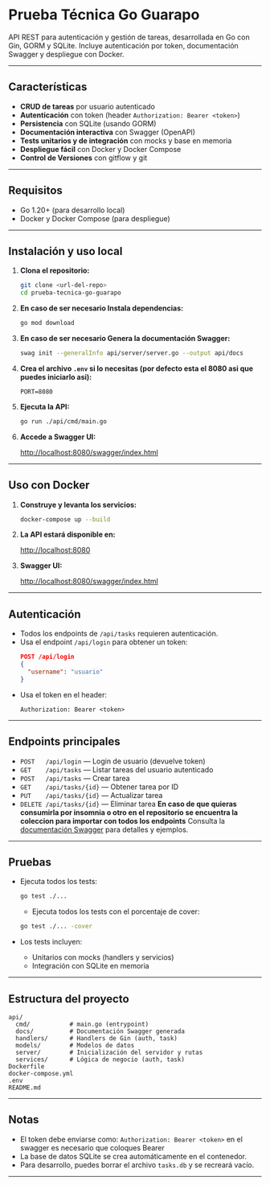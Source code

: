 # Prueba Técnica Go Guarapo

API REST para autenticación y gestión de tareas, desarrollada en Go con Gin, GORM y SQLite. Incluye autenticación por token, documentación Swagger y despliegue con Docker.

---

## Características

- **CRUD de tareas** por usuario autenticado
- **Autenticación** con token (header `Authorization: Bearer <token>`)
- **Persistencia** con SQLite (usando GORM)
- **Documentación interactiva** con Swagger (OpenAPI)
- **Tests unitarios y de integración** con mocks y base en memoria
- **Despliegue fácil** con Docker y Docker Compose
- **Control de Versiones** con gitflow y git

---

## Requisitos

- Go 1.20+ (para desarrollo local)
- Docker y Docker Compose (para despliegue)

---

## Instalación y uso local

1. **Clona el repositorio:**

   ```sh
   git clone <url-del-repo>
   cd prueba-tecnica-go-guarapo
   ```

2. **En caso de ser necesario Instala dependencias:**

   ```sh
   go mod download
   ```

3. **En caso de ser necesario Genera la documentación Swagger:**

   ```sh
   swag init --generalInfo api/server/server.go --output api/docs
   ```

4. **Crea el archivo `.env` si lo necesitas (por defecto esta el 8080 asi que puedes iniciarlo asi):**

   ```env
   PORT=8080
   ```

5. **Ejecuta la API:**

   ```sh
   go run ./api/cmd/main.go
   ```

6. **Accede a Swagger UI:**

   [http://localhost:8080/swagger/index.html](http://localhost:8080/swagger/index.html)

---

## Uso con Docker

1. **Construye y levanta los servicios:**

   ```sh
   docker-compose up --build
   ```

2. **La API estará disponible en:**

   [http://localhost:8080](http://localhost:8080)

3. **Swagger UI:**

   [http://localhost:8080/swagger/index.html](http://localhost:8080/swagger/index.html)

---

## Autenticación

- Todos los endpoints de `/api/tasks` requieren autenticación.
- Usa el endpoint `/api/login` para obtener un token:
  ```json
  POST /api/login
  {
    "username": "usuario"
  }
  ```
- Usa el token en el header:
  ```
  Authorization: Bearer <token>
  ```

---

## Endpoints principales

- `POST   /api/login` — Login de usuario (devuelve token)
- `GET    /api/tasks` — Listar tareas del usuario autenticado
- `POST   /api/tasks` — Crear tarea
- `GET    /api/tasks/{id}` — Obtener tarea por ID
- `PUT    /api/tasks/{id}` — Actualizar tarea
- `DELETE /api/tasks/{id}` — Eliminar tarea
**En caso de que quieras consumirla por insomnia o otro en el repositorio se encuentra la coleccion para importar con todos los endpoints**
Consulta la [documentación Swagger](http://localhost:8080/swagger/index.html) para detalles y ejemplos.

---

## Pruebas

- Ejecuta todos los tests:
  ```sh
  go test ./...
  ```
  - Ejecuta todos los tests con el porcentaje de cover:
  ```sh
  go test ./... -cover
  ```

- Los tests incluyen:
  - Unitarios con mocks (handlers y servicios)
  - Integración con SQLite en memoria

---

## Estructura del proyecto

```
api/
  cmd/           # main.go (entrypoint)
  docs/          # Documentación Swagger generada
  handlers/      # Handlers de Gin (auth, task)
  models/        # Modelos de datos
  server/        # Inicialización del servidor y rutas
  services/      # Lógica de negocio (auth, task)
Dockerfile
docker-compose.yml
.env
README.md
```

---

## Notas

- El token debe enviarse como: `Authorization: Bearer <token>` en el swagger es necesario que coloques Bearer <pegas el token>
- La base de datos SQLite se crea automáticamente en el contenedor.
- Para desarrollo, puedes borrar el archivo `tasks.db` y se recreará vacío.

---
